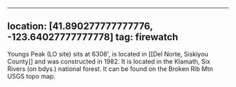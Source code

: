 
---
location: [41.890277777777776, -123.64027777777778]
tag: firewatch
---

Youngs Peak (LO site) sits at 6308', is located in [[Del Norte, Siskiyou County]] and was constructed in 1982. It is located in the Klamath, Six Rivers (on bdys.) national forest. It can be found on the Broken Rib Mtn USGS topo map.

